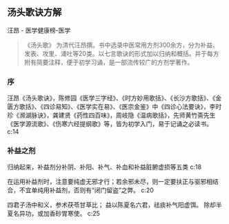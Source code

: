 ## 汤头歌诀方解

汪昂  -  医学健康榜-医学

> 《汤头歌》 为清代汪昂撰。书中选录中医常用方剂300余方，分为补益、发表、攻里、涌吐等20类。以七言歌诀的形式加以归纳和概括。并于每方附有简要注释，便于初学习诵，是一部流传较广的方剂学著作。


### 序

汪昂《汤头歌诀》，陈修园《医学三字经》、《时方妙用歌括》、《长沙方歌括》、《金匮方歌括》、《四诊易知》、《医学实在易》、《医宗金鉴》中《四诊心法要诀》，李时珍《濒湖脉诀》，龚建贤《药性四百味》，周岐隐《温病歌括》，先师黄竹斋先生《医学源流歌》、《伤寒六经提纲歌》等，皆为初学入门，易于记诵之必读书。 c:14

### 补益之剂

归纳起来，补益剂分补阴、补阳、补气、补血和补益脏腑虚损等五类 c:18

在运用补益剂时，注意要纯虚无邪才行；若余邪未尽，则一定要扶正与驱邪相结合，不宜单纯用补益剂，否则有“闭门留盗”之弊。 c:20

四君子汤中和义，参术茯苓甘草比；    益以陈夏名六君，祛痰补气阳虚饵。    除却半夏名异功，或加香砂胃寒使。 c:25